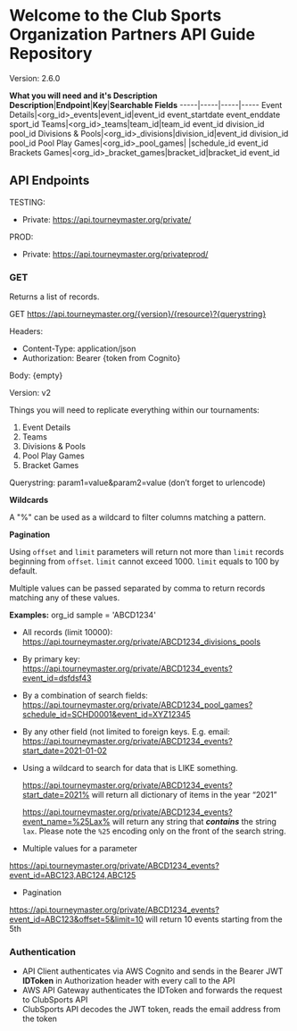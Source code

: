 # Welcome to the Club Sports Organization Partners API Guide Repository

Version: 2.6.0

**What you will need and it's Description**
**Description**|**Endpoint**|**Key**|**Searchable Fields**
-----|-----|-----|-----
Event Details|<org\_id>\_events|event\_id|event\_id event\_startdate event\_enddate sport\_id
Teams|<org\_id>\_teams|team\_id|team\_id event\_id division\_id pool\_id
Divisions & Pools|<org\_id>\_divisions|division\_id|event\_id division\_id pool\_id
Pool Play Games|<org\_id>\_pool\_games| |schedule\_id event\_id
Brackets Games|<org\_id>\_bracket\_games|bracket\_id|bracket\_id event\_id
## API Endpoints

TESTING:
- Private: https://api.tourneymaster.org/private/

PROD:
- Private: https://api.tourneymaster.org/privateprod/

### GET

Returns a list of records.

GET https://api.tourneymaster.org/{version}/{resource}?{querystring}

Headers:

- Content-Type: application/json
- Authorization: Bearer {token from Cognito}

Body:
{empty}

Version: v2

Things you will need to replicate everything within our tournaments: 
1. Event Details
1. Teams
1. Divisions & Pools
1. Pool Play Games
1. Bracket Games

Querystring: param1=value&param2=value (don’t forget to urlencode)

**Wildcards**

A "%" can be used as a wildcard to filter columns matching a pattern.

**Pagination**

Using `offset` and `limit` parameters will return not more than `limit` records beginning from `offset`.
`limit` cannot exceed 1000.
`limit` equals to 100 by default.

Multiple values can be passed separated by comma to return records matching any of these values.

**Examples:**
org_id sample = 'ABCD1234'

- All records (limit 10000):
  https://api.tourneymaster.org/private/ABCD1234_divisions_pools

- By primary key:
  https://api.tourneymaster.org/private/ABCD1234_events?event_id=dsfdsf43

- By a combination of search fields:
  https://api.tourneymaster.org/private/ABCD1234_pool_games?schedule_id=SCHD0001&event_id=XYZ12345

- By any other field (not limited to foreign keys. E.g. email:
  https://api.tourneymaster.org/private/ABCD1234_events?start_date=2021-01-02

- Using a wildcard to search for data that is LIKE something.

  https://api.tourneymaster.org/private/ABCD1234_events?start_date=2021% will return all dictionary of items in the year “2021”

  https://api.tourneymaster.org/private/ABCD1234_events?event_name=%25Lax% will return any string that **_contains_** the string `lax`. Please note the `%25` encoding only on the front of the search string.


- Multiple values for a parameter

https://api.tourneymaster.org/private/ABCD1234_events?event_id=ABC123,ABC124,ABC125

- Pagination

https://api.tourneymaster.org/private/ABCD1234_events?event_id=ABC123&offset=5&limit=10 will return 10 events starting from the 5th


### Authentication

- API Client authenticates via AWS Cognito and sends in the Bearer JWT **IDToken** in Authorization header with every call to the API
- AWS API Gateway authenticates the IDToken and forwards the request to ClubSports API
- ClubSports API decodes the JWT token, reads the email address from the token
